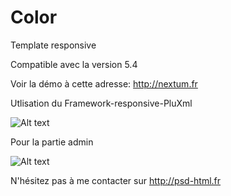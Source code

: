 Color
=========
Template responsive 

Compatible avec la version 5.4

Voir la démo à cette adresse: http://nextum.fr

Utlisation du Framework-responsive-PluXml


![Alt text](http://nextum.fr/colors.png)

Pour la partie admin

![Alt text](http://nextum.fr/admin_color.png)



N'hésitez pas à me contacter sur http://psd-html.fr
